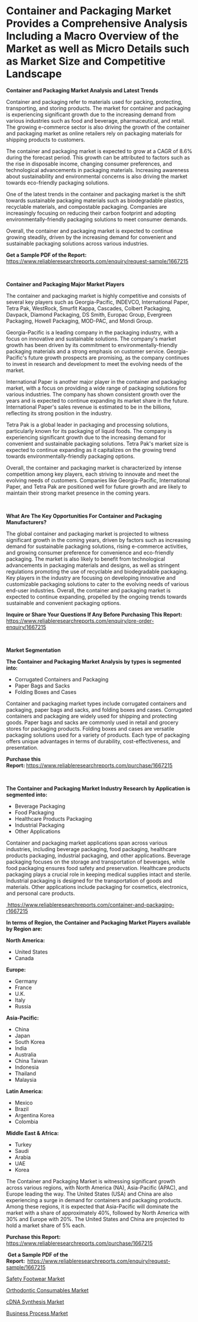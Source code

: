 <p><h1>Container and Packaging Market Provides a Comprehensive Analysis Including a Macro Overview of the Market as well as Micro Details such as Market Size and Competitive Landscape</h1></p><p><strong>Container and Packaging Market Analysis and Latest Trends</strong></p>
<p><p>Container and packaging refer to materials used for packing, protecting, transporting, and storing products. The market for container and packaging is experiencing significant growth due to the increasing demand from various industries such as food and beverage, pharmaceutical, and retail. The growing e-commerce sector is also driving the growth of the container and packaging market as online retailers rely on packaging materials for shipping products to customers.</p><p>The container and packaging market is expected to grow at a CAGR of 8.6% during the forecast period. This growth can be attributed to factors such as the rise in disposable income, changing consumer preferences, and technological advancements in packaging materials. Increasing awareness about sustainability and environmental concerns is also driving the market towards eco-friendly packaging solutions.</p><p>One of the latest trends in the container and packaging market is the shift towards sustainable packaging materials such as biodegradable plastics, recyclable materials, and compostable packaging. Companies are increasingly focusing on reducing their carbon footprint and adopting environmentally-friendly packaging solutions to meet consumer demands.</p><p>Overall, the container and packaging market is expected to continue growing steadily, driven by the increasing demand for convenient and sustainable packaging solutions across various industries.</p></p>
<p><strong>Get a Sample PDF of the Report:&nbsp;</strong> <a href="https://www.reliableresearchreports.com/enquiry/request-sample/1667215">https://www.reliableresearchreports.com/enquiry/request-sample/1667215</a></p>
<p>&nbsp;</p>
<p><strong>Container and Packaging Major Market Players</strong></p>
<p><p>The container and packaging market is highly competitive and consists of several key players such as Georgia-Pacific, INDEVCO, International Paper, Tetra Pak, WestRock, Smurfit Kappa, Cascades, Colbert Packaging, Davpack, Diamond Packaging, DS Smith, Europac Group, Evergreen Packaging, Howell Packaging, MOD-PAC, and Mondi Group.</p><p>Georgia-Pacific is a leading company in the packaging industry, with a focus on innovative and sustainable solutions. The company's market growth has been driven by its commitment to environmentally-friendly packaging materials and a strong emphasis on customer service. Georgia-Pacific's future growth prospects are promising, as the company continues to invest in research and development to meet the evolving needs of the market.</p><p>International Paper is another major player in the container and packaging market, with a focus on providing a wide range of packaging solutions for various industries. The company has shown consistent growth over the years and is expected to continue expanding its market share in the future. International Paper's sales revenue is estimated to be in the billions, reflecting its strong position in the industry.</p><p>Tetra Pak is a global leader in packaging and processing solutions, particularly known for its packaging of liquid foods. The company is experiencing significant growth due to the increasing demand for convenient and sustainable packaging solutions. Tetra Pak's market size is expected to continue expanding as it capitalizes on the growing trend towards environmentally-friendly packaging options.</p><p>Overall, the container and packaging market is characterized by intense competition among key players, each striving to innovate and meet the evolving needs of customers. Companies like Georgia-Pacific, International Paper, and Tetra Pak are positioned well for future growth and are likely to maintain their strong market presence in the coming years.</p></p>
<p>&nbsp;</p>
<p><strong>What Are The Key Opportunities For Container and Packaging Manufacturers?</strong></p>
<p><p>The global container and packaging market is projected to witness significant growth in the coming years, driven by factors such as increasing demand for sustainable packaging solutions, rising e-commerce activities, and growing consumer preference for convenience and eco-friendly packaging. The market is also likely to benefit from technological advancements in packaging materials and designs, as well as stringent regulations promoting the use of recyclable and biodegradable packaging. Key players in the industry are focusing on developing innovative and customizable packaging solutions to cater to the evolving needs of various end-user industries. Overall, the container and packaging market is expected to continue expanding, propelled by the ongoing trends towards sustainable and convenient packaging options.</p></p>
<p><strong>Inquire or Share Your Questions If Any Before Purchasing This Report:</strong> <a href="https://www.reliableresearchreports.com/enquiry/pre-order-enquiry/1667215">https://www.reliableresearchreports.com/enquiry/pre-order-enquiry/1667215</a></p>
<p>&nbsp;</p>
<p><strong>Market Segmentation</strong></p>
<p><strong>The Container and Packaging Market Analysis by types is segmented into:</strong></p>
<p><ul><li>Corrugated Containers and Packaging</li><li>Paper Bags and Sacks</li><li>Folding Boxes and Cases</li></ul></p>
<p><p>Container and packaging market types include corrugated containers and packaging, paper bags and sacks, and folding boxes and cases. Corrugated containers and packaging are widely used for shipping and protecting goods. Paper bags and sacks are commonly used in retail and grocery stores for packaging products. Folding boxes and cases are versatile packaging solutions used for a variety of products. Each type of packaging offers unique advantages in terms of durability, cost-effectiveness, and presentation.</p></p>
<p><strong>Purchase this Report:&nbsp;</strong><a href="https://www.reliableresearchreports.com/purchase/1667215">https://www.reliableresearchreports.com/purchase/1667215</a></p>
<p>&nbsp;</p>
<p><strong>The Container and Packaging Market Industry Research by Application is segmented into:</strong></p>
<p><ul><li>Beverage Packaging</li><li>Food Packaging</li><li>Healthcare Products Packaging</li><li>Industrial Packaging</li><li>Other Applications</li></ul></p>
<p><p>Container and packaging market applications span across various industries, including beverage packaging, food packaging, healthcare products packaging, industrial packaging, and other applications. Beverage packaging focuses on the storage and transportation of beverages, while food packaging ensures food safety and preservation. Healthcare products packaging plays a crucial role in keeping medical supplies intact and sterile. Industrial packaging is designed for the transportation of goods and materials. Other applications include packaging for cosmetics, electronics, and personal care products.</p></p>
<p><a href="https://www.reliableresearchreports.com/container-and-packaging-r1667215">&nbsp;https://www.reliableresearchreports.com/container-and-packaging-r1667215</a></p>
<p><strong>In terms of Region, the Container and Packaging Market Players available by Region are:</strong></p>
<p>
    <p> <strong> North America: </strong>
        <ul>
            <li>United States</li>
            <li>Canada</li>
        </ul>
        </p> 
    <p> <strong> Europe: </strong>
        <ul>
            <li>Germany</li>
            <li>France</li>
            <li>U.K.</li>
            <li>Italy</li>
            <li>Russia</li>
        </ul>
        </p> 
    <p> <strong> Asia-Pacific: </strong>
        <ul>
            <li>China</li>
            <li>Japan</li>
            <li>South Korea</li>
            <li>India</li>
            <li>Australia</li>
            <li>China Taiwan</li>
            <li>Indonesia</li>
            <li>Thailand</li>
            <li>Malaysia</li>
        </ul>
        </p> 
    <p> <strong> Latin America: </strong>
        <ul>
            <li>Mexico</li>
            <li>Brazil</li>
            <li>Argentina Korea</li>
            <li>Colombia</li>
        </ul>
        </p> 
    <p> <strong> Middle East & Africa: </strong>
        <ul>
            <li>Turkey</li>
            <li>Saudi</li>
            <li>Arabia</li>
            <li>UAE</li>
            <li>Korea</li>
        </ul>
    </p>
    </p>
<p><p>The Container and Packaging Market is witnessing significant growth across various regions, with North America (NA), Asia-Pacific (APAC), and Europe leading the way. The United States (USA) and China are also experiencing a surge in demand for containers and packaging products. Among these regions, it is expected that Asia-Pacific will dominate the market with a share of approximately 40%, followed by North America with 30% and Europe with 20%. The United States and China are projected to hold a market share of 5% each.</p></p>
<p><strong>Purchase this Report: </strong><a href="https://www.reliableresearchreports.com/purchase/1667215">https://www.reliableresearchreports.com/purchase/1667215</a></p>
<p>&nbsp;<strong>Get a Sample PDF of the Report:&nbsp;&nbsp;</strong><a href="https://www.reliableresearchreports.com/enquiry/request-sample/1667215">https://www.reliableresearchreports.com/enquiry/request-sample/1667215</a></p>
<p><strong></strong></p>
<p><p><a href="https://www.linkedin.com/pulse/safety-footwear-market-exploring-share-trends-future-growth-mdc5f">Safety Footwear Market</a></p><p><a href="https://www.linkedin.com/pulse/orthodontic-consumables-market-trends-analysis-forecasted-uizke">Orthodontic Consumables Market</a></p><p><a href="https://github.com/jj19131/Market-Research-Report-List-2/blob/main/cdna-synthesis-market.md">cDNA Synthesis Market</a></p><p><a href="https://github.com/marloy8/Market-Research-Report-List-4/blob/main/business-process-market.md">Business Process Market</a></p></p>
